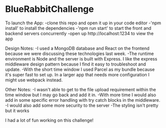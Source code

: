 # BlueRabbitChallenge

To launch the App: 
-clone this repo and open it up in your code editor
-'npm install' to install the dependencies
-'npm run start' to start the front and backend servers concurrently
-open up http://localhost:1234 to view the app

Design Notes: 
-I used a MongoDB database and React on the frontend because we were discussing these technologies last week.
-The runtime environment is Node and the server is built with Express.  I like the express middleware design pattern because I find it easy to troubleshoot and update. 
-With the short time window I used Parcel as my bundle because it's super fast to set up.  In a larger app that needs more configuration I might use webpack instead. 

Other Notes: 
-I wasn't able to get to the file upload requirement within the time window but I may go back and add it in. 
-With more time I would also add in some specific error handling with try catch blocks in the middleware.
-I would also add some more security to the server
-The styling isn't pretty but it works

I had a lot of fun working on this challenge! 
